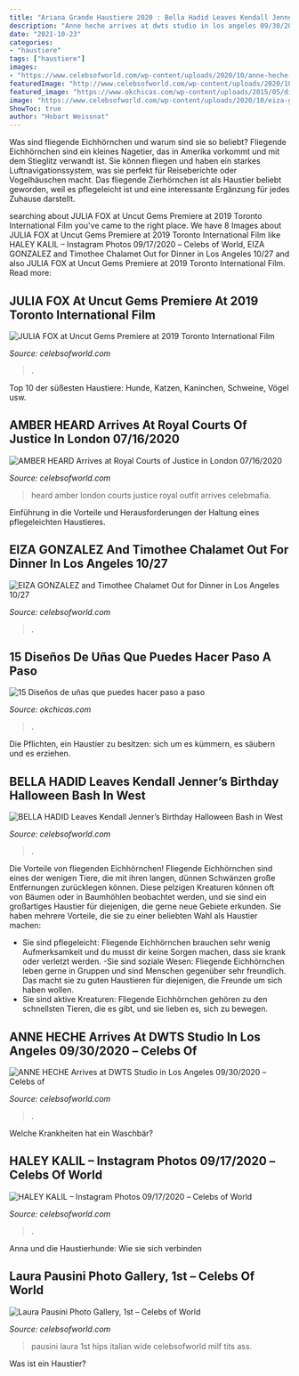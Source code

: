```yaml
---
title: "Ariana Grande Haustiere 2020 : Bella Hadid Leaves Kendall Jenner’s Birthday Halloween Bash In West"
description: "Anne heche arrives at dwts studio in los angeles 09/30/2020 – сelebs of"
date: "2021-10-23"
categories:
- "haustiere"
tags: ["haustiere"]
images:
- "https://www.celebsofworld.com/wp-content/uploads/2020/10/anne-heche-arrives-at-dwts-studio-in-los-angeles-09302020-b416a1a.jpg"
featuredImage: "http://www.celebsofworld.com/wp-content/uploads/2020/10/bella-hadid-leaves-kendall-jenners-birthday-halloween-bash-in-west-hollywood-11012019-fdd2424.jpg"
featured_image: "https://www.okchicas.com/wp-content/uploads/2015/05/diseños-de-uñas-17.jpg"
image: "https://www.celebsofworld.com/wp-content/uploads/2020/10/eiza-gonzalez-and-timothee-chalamet-out-for-dinner-in-los-angeles-10272020-69b9857.jpg"
ShowToc: true
author: "Hobart Weissnat"
---
```



Was sind fliegende Eichhörnchen und warum sind sie so beliebt?
Fliegende Eichhörnchen sind ein kleines Nagetier, das in Amerika vorkommt und mit dem Stieglitz verwandt ist. Sie können fliegen und haben ein starkes Luftnavigationssystem, was sie perfekt für Reiseberichte oder Vogelhäuschen macht. Das fliegende Zierhörnchen ist als Haustier beliebt geworden, weil es pflegeleicht ist und eine interessante Ergänzung für jedes Zuhause darstellt.

	

		
searching about JULIA FOX at Uncut Gems Premiere at 2019 Toronto International Film you've came to the right place. We have 8 Images about JULIA FOX at Uncut Gems Premiere at 2019 Toronto International Film like HALEY KALIL – Instagram Photos 09/17/2020 – Сelebs of World, EIZA GONZALEZ and Timothee Chalamet Out for Dinner in Los Angeles 10/27 and also JULIA FOX at Uncut Gems Premiere at 2019 Toronto International Film. Read more:
		
    
## JULIA FOX At Uncut Gems Premiere At 2019 Toronto International Film

<img loading=lazy src="https://www.celebsofworld.com/wp-content/uploads/2020/10/julia-fox-at-uncut-gems-premiere-at-2019-toronto-international-film-festival-09092019-0f44154.jpg" onerror="this.onerror=null;this.src='https://tse1.mm.bing.net/th?id=OIP.0hTIinzI7h8_jixAwTVWwAHaLl&amp;pid=15.1';" alt="JULIA FOX at Uncut Gems Premiere at 2019 Toronto International Film">

_Source: celebsofworld.com_

>. 

	

Top 10 der süßesten Haustiere: Hunde, Katzen, Kaninchen, Schweine, Vögel usw.

    
## AMBER HEARD Arrives At Royal Courts Of Justice In London 07/16/2020

<img loading=lazy src="https://www.celebsofworld.com/wp-content/uploads/2020/07/amber-heard-arrives-at-royal-courts-of-justice-in-london-07162020-4b769b9.jpg" onerror="this.onerror=null;this.src='https://tse4.mm.bing.net/th?id=OIP.KgEYR9VNZloKN3Uq2q5AnAHaLn&amp;pid=15.1';" alt="AMBER HEARD Arrives at Royal Courts of Justice in London 07/16/2020">

_Source: celebsofworld.com_

>heard amber london courts justice royal outfit arrives celebmafia. 

	

Einführung in die Vorteile und Herausforderungen der Haltung eines pflegeleichten Haustieres.

    
## EIZA GONZALEZ And Timothee Chalamet Out For Dinner In Los Angeles 10/27

<img loading=lazy src="https://www.celebsofworld.com/wp-content/uploads/2020/10/eiza-gonzalez-and-timothee-chalamet-out-for-dinner-in-los-angeles-10272020-69b9857.jpg" onerror="this.onerror=null;this.src='https://tse2.mm.bing.net/th?id=OIP.1G4Tie3hyJXFoL7RkMowvQHaLH&amp;pid=15.1';" alt="EIZA GONZALEZ and Timothee Chalamet Out for Dinner in Los Angeles 10/27">

_Source: celebsofworld.com_

>. 

	



    
## 15 Diseños De Uñas Que Puedes Hacer Paso A Paso

<img loading=lazy src="https://www.okchicas.com/wp-content/uploads/2015/05/diseños-de-uñas-17.jpg" onerror="this.onerror=null;this.src='https://tse1.mm.bing.net/th?id=OIP.jb2WDFvOk6brPIAWpdonowHaQU&amp;pid=15.1';" alt="15 Diseños de uñas que puedes hacer paso a paso">

_Source: okchicas.com_

>. 

	

Die Pflichten, ein Haustier zu besitzen: sich um es kümmern, es säubern und es erziehen.

    
## BELLA HADID Leaves Kendall Jenner’s Birthday Halloween Bash In West

<img loading=lazy src="http://www.celebsofworld.com/wp-content/uploads/2020/10/bella-hadid-leaves-kendall-jenners-birthday-halloween-bash-in-west-hollywood-11012019-fdd2424.jpg" onerror="this.onerror=null;this.src='https://tse4.mm.bing.net/th?id=OIP.-ixBJRzMqfsMxwm--6-JEQHaLH&amp;pid=15.1';" alt="BELLA HADID Leaves Kendall Jenner’s Birthday Halloween Bash in West">

_Source: celebsofworld.com_

>. 

	

Die Vorteile von fliegenden Eichhörnchen!
Fliegende Eichhörnchen sind eines der wenigen Tiere, die mit ihren langen, dünnen Schwänzen große Entfernungen zurücklegen können. Diese pelzigen Kreaturen können oft von Bäumen oder in Baumhöhlen beobachtet werden, und sie sind ein großartiges Haustier für diejenigen, die gerne neue Gebiete erkunden. Sie haben mehrere Vorteile, die sie zu einer beliebten Wahl als Haustier machen:
- Sie sind pflegeleicht: Fliegende Eichhörnchen brauchen sehr wenig Aufmerksamkeit und du musst dir keine Sorgen machen, dass sie krank oder verletzt werden.
-Sie sind soziale Wesen: Fliegende Eichhörnchen leben gerne in Gruppen und sind Menschen gegenüber sehr freundlich. Das macht sie zu guten Haustieren für diejenigen, die Freunde um sich haben wollen.
- Sie sind aktive Kreaturen: Fliegende Eichhörnchen gehören zu den schnellsten Tieren, die es gibt, und sie lieben es, sich zu bewegen.

    
## ANNE HECHE Arrives At DWTS Studio In Los Angeles 09/30/2020 – Сelebs Of

<img loading=lazy src="https://www.celebsofworld.com/wp-content/uploads/2020/10/anne-heche-arrives-at-dwts-studio-in-los-angeles-09302020-b416a1a.jpg" onerror="this.onerror=null;this.src='https://tse4.mm.bing.net/th?id=OIP.T8L0bKRKdHaHnpZKBg94CQHaLH&amp;pid=15.1';" alt="ANNE HECHE Arrives at DWTS Studio in Los Angeles 09/30/2020 – Сelebs of">

_Source: celebsofworld.com_

>. 

	

Welche Krankheiten hat ein Waschbär?

    
## HALEY KALIL – Instagram Photos 09/17/2020 – Сelebs Of World

<img loading=lazy src="https://www.celebsofworld.com/wp-content/uploads/2020/09/haley-kalil-instagram-photos-09172020-b7ece13.jpg" onerror="this.onerror=null;this.src='https://tse3.mm.bing.net/th?id=OIP.ptMk-0VYLeOxJtBCImhgrAHaNK&amp;pid=15.1';" alt="HALEY KALIL – Instagram Photos 09/17/2020 – Сelebs of World">

_Source: celebsofworld.com_

>. 

	

Anna und die Haustierhunde: Wie sie sich verbinden

    
## Laura Pausini Photo Gallery, 1st – Сelebs Of World

<img loading=lazy src="https://www.celebsofworld.com/wp-content/uploads/2020/07/laura-pausini-photo-gallery-1st-8172971.jpg" onerror="this.onerror=null;this.src='https://tse1.mm.bing.net/th?id=OIP.7SO3PcYgoV9wfNyu5dE8PgHaLK&amp;pid=15.1';" alt="Laura Pausini Photo Gallery, 1st – Сelebs of World">

_Source: celebsofworld.com_

>pausini laura 1st hips italian wide celebsofworld milf tits ass. 

	

Was ist ein Haustier?

